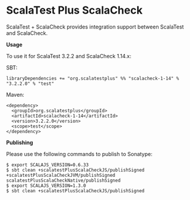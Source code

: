 # ScalaTest Plus ScalaCheck
ScalaTest + ScalaCheck provides integration support between ScalaTest and ScalaCheck.

**Usage**

To use it for ScalaTest 3.2.2 and ScalaCheck 1.14.x: 

SBT: 

```
libraryDependencies += "org.scalatestplus" %% "scalacheck-1-14" % "3.2.2.0" % "test"
```

Maven: 

```
<dependency>
  <groupId>org.scalatestplus</groupId>
  <artifactId>scalacheck-1-14</artifactId>
  <version>3.2.2.0</version>
  <scope>test</scope>
</dependency>
```

**Publishing**

Please use the following commands to publish to Sonatype: 

```
$ export SCALAJS_VERSION=0.6.33
$ sbt clean +scalatestPlusScalaCheckJS/publishSigned +scalatestPlusScalaCheckJVM/publishSigned scalatestPlusScalaCheckNative/publishSigned
$ export SCALAJS_VERSION=1.3.0
$ sbt clean +scalatestPlusScalaCheckJS/publishSigned
```
